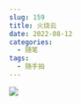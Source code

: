 ```yaml
---
slug: 159
title: 火烧云
date: 2022-08-12
categories: 
  - 随笔
tags: 
  - 随手拍
---
```


![](https://imgurl.zishu.me/images/old/2022/08/12/62f63b0af4104.jpg)
